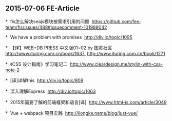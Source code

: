 ##  2015-07-06 FE-Article

*  fis怎么解决seajs模块按需求引用的问题  
https://github.com/fex-team/fis/issues/488#issuecomment-101989042

*  We have a problem with promises  
http://div.io/topic/1095

*  【译】WEB+DB PRESS 中文版01~02 by 图灵社区  
http://www.ituring.com.cn/book/1637  
http://www.ituring.com.cn/book/1271

*  《CSS 设计指南》学习笔记二  
http://www.cleardesign.me/stylin-with-css-note-2

*  [译]详解this  
http://div.io/topic/809

*  深入理解Express  
http://div.io/topic/1063

*  2015年需要了解的前端框架和语言[译]  
http://www.html-js.com/article/3049

*  Vue + webpack 项目实践  
http://jiongks.name/blog/just-vue/
